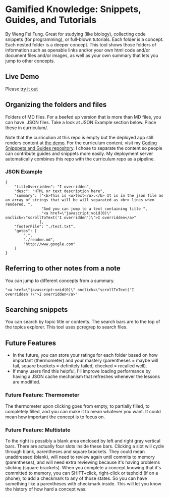 # Gamified Knowledge: Snippets, Guides, and Tutorials

By Weng Fei Fung. Great for studying (like biology), collecting code snippets (for programming), or full-blown tutorials. Each folder is a concept. Each nested folder is a deeper concept. This tool shows those folders of information such as openable links and/or your own html code and/or document files and/or images, as well as your own summary that lets you jump to other concepts. 

## Live Demo

Please [try it out](http://wengindustry.com/tools/gamified-knowledge/)

## Organizing the folders and files

Folders of MD files. For a beefed up version that is more than MD files, you can have .JSON files. Take a look at JSON Example section below. Place these in curriculum/.

Note that the curriculum at this repo is empty but the deployed app still renders content at <a target="_blank" href="https://wengindustry.com/tools/gamified-knowledge/">the demo</a>. For the curriculum content, visit my [Coding Snipppets and Guides repository](https://github.com/Siphon880gh/code-wiki). I chose to separate the content so people can contribute guides and snippets more easily. My deployment server automatically combines this repo with the curriculum repo as a pipeline.

### JSON Example

```
{
    "titleOverridden": "I overridden",
    "desc": "HTML or text description here",
    "summary": ["<b>This is <u>text</u>.</b> It is in the json file as an array of strings that will be will separated as <br> lines when rendered. ",
                "And you can jump to a text containing title ",
                "<a href=\"javascript:void(0)\" onclick=\"scrollToText('I overridden')\">I overridden</a>"
               ],
    "footerFile": "./test.txt",
    "gotos": [
        ".",
        "./readme.md",
        "http://www.google.com"
    ]
}
```

## Referring to other notes from a note

You can jump to different concepts from a summary.
```
"<a href=\"javascript:void(0)\" onclick=\"scrollToText('I overridden')\">I overridden</a>"
```

## Searching snippets

You can search by topic title or contents. The search bars are to the top of the topics explorer. This tool uses pcregrep to search files.

## Future Features
- In the future, you can store your ratings for each folder based on how important (thermometer) and your mastery (parentheses = maybe will fail, square brackets = definitely failed, checked = recalled well).
- If many users find this helpful, I'll improve loading performance by having a JSON cache mechanism that refreshes whenever the lessons are modified.

### Future Feature: Thermometer
The thermometer upon clicking goes from empty, to partially filled, to completely filled, and you can make it to mean whatever you want. It could mean how important the concept is to focus on.

### Future Feature: Multistate
To the right is possibly a blank area enclosed by left and right gray vertical bars. There are actually four slots inside these bars. Clicking a slot will cycle through blank, parentheses and square brackets. They could mean unaddressed (blank), will need to review again until commits to memory (parentheses), and will need extra reviewing because it's having problems sticking (square brackets). When you complete a concept knowing that it's committed to memory, you can SHIFT+click, right-click or taphold (if on a phone), to add a checkmark to any of those states. So you can have something like a parentheses with checkmark inside. This will let you know the history of how hard a concept was.